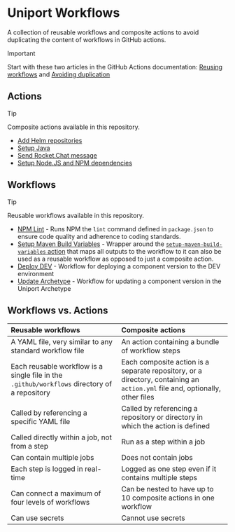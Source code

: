 # Uniport Workflows

A collection of reusable workflows and composite actions to avoid duplicating the content of workflows in GitHub actions.

> [!IMPORTANT]  
> Start with these two articles in the GitHub Actions documentation: [Reusing workflows](https://docs.github.com/en/actions/sharing-automations/reusing-workflows) and [Avoiding duplication](https://docs.github.com/en/actions/sharing-automations/avoiding-duplication)

## Actions

> [!TIP]
> Composite actions available in this repository.

- [Add Helm repositories](./.github/actions/add-helm-repositories)
- [Setup Java](./.github/actions/setup-java)
- [Send Rocket.Chat message](./.github/actions/send-rocket-chat-message)
- [Setup Node.JS and NPM dependencies](./.github/actions/setup-node-and-dependencies)

## Workflows

> [!TIP]
> Reusable workflows available in this repository.

- [NPM Lint](./.github/workflows/npm-lint.yml) - Runs NPM the `lint` command defined in `package.json` to ensure code quality and adherence to coding standards.
- [Setup Maven Build Variables](./.github/workflows/setup-maven-build-variables.yml) - Wrapper around the [`setup-maven-build-variables` action](./.github/actions/setup-maven-build-variables) that maps all outputs to the workflow to it can also be used as a reusable workflow as opposed to just a composite action.
- [Deploy DEV](./.github/workflows/deploy-dev.yml) - Workflow for deploying a component version to the DEV environment
- [Update Archetype](./.github/workflows/update-archetype.yml) - Workflow for updating a component version in the Uniport Archetype

## Workflows vs. Actions

| Reusable workflows                                                                           | Composite actions                                                                                                            |
| :------------------------------------------------------------------------------------------- | :--------------------------------------------------------------------------------------------------------------------------- |
| A YAML file, very similar to any standard workflow file                                      | An action containing a bundle of workflow steps                                                                              |
| Each reusable workflow is a single file in the `.github/workflows` directory of a repository | Each composite action is a separate repository, or a directory, containing an `action.yml` file and, optionally, other files |
| Called by referencing a specific YAML file                                                   | Called by referencing a repository or directory in which the action is defined                                               |
| Called directly within a job, not from a step                                                | Run as a step within a job                                                                                                   |
| Can contain multiple jobs                                                                    | Does not contain jobs                                                                                                        |
| Each step is logged in real-time                                                             | Logged as one step even if it contains multiple steps                                                                        |
| Can connect a maximum of four levels of workflows                                            | Can be nested to have up to 10 composite actions in one workflow                                                             |
| Can use secrets                                                                              | Cannot use secrets                                                                                                           |
